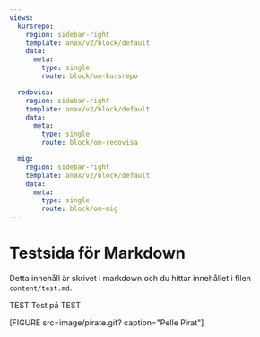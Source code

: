 ```yaml
---
views:
  kursrepo:
    region: sidebar-right
    template: anax/v2/block/default
    data:
      meta:
        type: single
        route: block/om-kursrepo

  redovisa:
    region: sidebar-right
    template: anax/v2/block/default
    data:
      meta:
        type: single
        route: block/om-redovisa

  mig:
    region: sidebar-right
    template: anax/v2/block/default
    data:
      meta:
        type: single
        route: block/om-mig
---
```


# Testsida för Markdown

Detta innehåll är skrivet i markdown och du hittar innehållet i filen `content/test.md`.

TEST Test på TEST

[FIGURE src=image/pirate.gif? caption="Pelle Pirat"]
